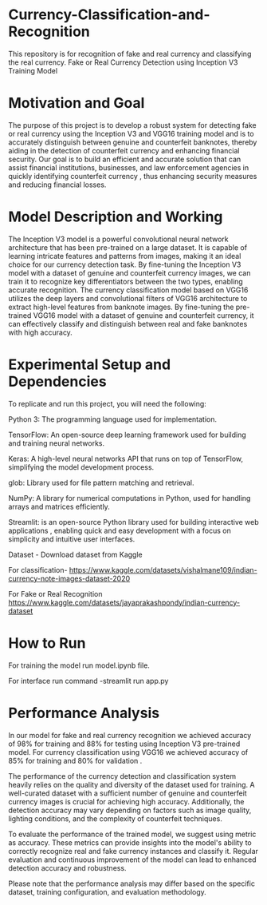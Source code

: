 # Currency-Classification-and-Recognition
This repository is for recognition of fake and real currency and classifying the real currency. 
Fake or Real Currency Detection using Inception V3 Training Model
# Motivation and Goal
The purpose of this project is to develop a robust system for detecting fake or real currency using the Inception V3 and VGG16 training model and is to accurately distinguish between genuine and counterfeit banknotes, thereby aiding in the detection of counterfeit currency and enhancing financial security. Our goal is to build an efficient and accurate solution that can assist financial institutions, businesses, and law enforcement agencies in quickly identifying counterfeit currency , thus enhancing security measures and reducing financial losses.

# Model Description and Working
The Inception V3 model is a powerful convolutional neural network architecture that has been pre-trained on a large dataset. It is capable of learning intricate features and patterns from images, making it an ideal choice for our currency detection task. By fine-tuning the Inception V3 model with a dataset of genuine and counterfeit currency images, we can train it to recognize key differentiators between the two types, enabling accurate recognition. The currency classification model based on VGG16 utilizes the deep layers and convolutional filters of VGG16 architecture to extract high-level features from banknote images. By fine-tuning the pre-trained VGG16 model with a dataset of genuine and counterfeit currency, it can effectively classify and distinguish between real and fake banknotes with high accuracy.

# Experimental Setup and Dependencies
To replicate and run this project, you will need the following:

Python 3: The programming language used for implementation.

TensorFlow: An open-source deep learning framework used for building and training neural networks.

Keras: A high-level neural networks API that runs on top of TensorFlow, simplifying the model development process.

glob: Library used for file pattern matching and retrieval.

NumPy: A library for numerical computations in Python, used for handling arrays and matrices efficiently.

Streamlit: is an open-source Python library used for building interactive web applications , enabling quick and easy development with a focus on simplicity and intuitive user interfaces.

Dataset - Download dataset from Kaggle

For classification-
https://www.kaggle.com/datasets/vishalmane109/indian-currency-note-images-dataset-2020

For Fake or Real Recognition
https://www.kaggle.com/datasets/jayaprakashpondy/indian-currency-dataset

# How to Run
For training the model run model.ipynb file.

For interface run command -streamlit run app.py

# Performance Analysis
In our model for fake and real currency recognition we achieved accuracy of 98% for training and 88% for testing using Inception V3 pre-trained model.
For currency classification using VGG16 we achieved accuracy of 85% for training and 80% for validation .

The performance of the currency detection and classification system heavily relies on the quality and diversity of the dataset used for training. A well-curated dataset with a sufficient number of genuine and counterfeit currency images is crucial for achieving high accuracy. Additionally, the detection accuracy may vary depending on factors such as image quality, lighting conditions, and the complexity of counterfeit techniques.

To evaluate the performance of the trained model, we suggest using metric as accuracy. These metrics can provide insights into the model's ability to correctly recognize real and fake currency instances and classify it. Regular evaluation and continuous improvement of the model can lead to enhanced detection accuracy and robustness.

Please note that the performance analysis may differ based on the specific dataset, training configuration, and evaluation methodology.
